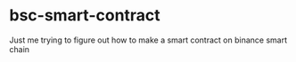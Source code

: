 # bsc-smart-contract
Just me trying to figure out how to make a smart contract on binance smart chain
